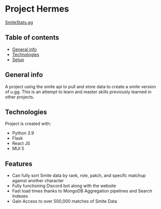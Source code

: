 # Project Hermes

[SmiteStats.gg](https://www.smitestats.gg/#/)
## Table of contents
* [General info](#general-info)
* [Technologies](#technologies)
* [Setup](#setup)

## General info
A project using the smite api to pull and store data to create a smite version of u.gg. This is an attempt to learn and master skills previously learned in other projects.
	
## Technologies
Project is created with:
- Python 3.9
- Flask
- React JS
- MUI 5
	
## Features
- Can fully sort Smite data by rank, role, patch, and specifc matchup against another character
- Fully functioning Discord bot along with the website
- Fast load times thanks to MongoDB Aggregation pipelines and Search Indexes
- Gain Access to over 500,000 matches of Smite Data
